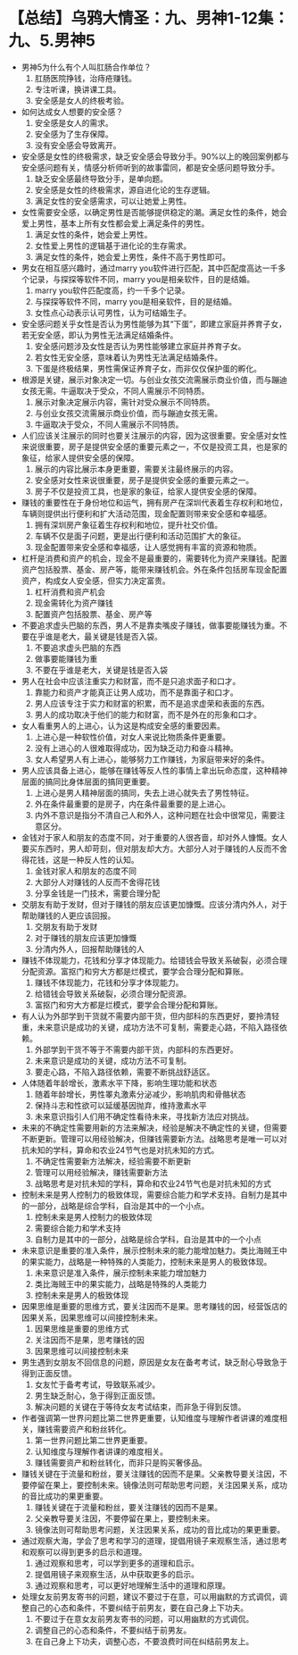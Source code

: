 # 【总结】乌鸦大情圣：九、男神1-12集：九、5.男神5

-   男神5为什么有个人叫肛肠合作单位？
    1.  肛肠医院挣钱，治痔疮赚钱。
    2.  专注听课，换讲课工具。
    3.  安全感是女人的终极考验。
-   如何达成女人想要的安全感？
    1.  安全感是女人的需求。
    2.  安全感为了生存保障。
    3.  没有安全感会导致离开。
-   安全感是女性的终极需求，缺乏安全感会导致分手。90%以上的晚回案例都与安全感问题有关，情感分析师听到的故事雷同，都是安全感问题导致分手。
    1.  缺乏安全感最终导致分手，是单向题。
    2.  安全感是女性的终极需求，源自进化论的生存逻辑。
    3.  满足女性的安全感需求，可以让她爱上男性。
-   女性需要安全感，以确定男性是否能够提供稳定的潮。满足女性的条件，她会爱上男性，基本上所有女性都会爱上满足条件的男性。
    1.  满足女性的条件，她会爱上男性。
    2.  女性爱上男性的逻辑基于进化论的生存需求。
    3.  满足女性的条件，她会爱上男性，条件不高于男性即可。
-   男女在相互感兴趣时，通过marry you软件进行匹配，其中匹配度高达一千多个记录，与探探等软件不同，marry you是相亲软件，目的是结婚。
    1.  marry you软件匹配度高，约一千多个记录。
    2.  与探探等软件不同，marry you是相亲软件，目的是结婚。
    3.  女性点心动表示认可男性，认为可结婚生子。
-   安全感问题关乎女性是否认为男性能够为其“下蛋”，即建立家庭并养育子女，若无安全感，即认为男性无法满足结婚条件。
    1.  安全感问题涉及女性是否认为男性能够建立家庭并养育子女。
    2.  若女性无安全感，意味着认为男性无法满足结婚条件。
    3.  下蛋是终极结果，男性需保证养育子女，而非仅仅保护蛋的孵化。
-   根源是关键，展示对象决定一切。与创业女孩交流需展示商业价值，而与蹦迪女孩无需。牛逼取决于受众，不同人需展示不同特质。
    1.  展示对象决定展示内容，需针对受众展示不同特质。
    2.  与创业女孩交流需展示商业价值，而与蹦迪女孩无需。
    3.  牛逼取决于受众，不同人需展示不同特质。
-   人们应该关注展示的同时也要关注展示的内容，因为这很重要。安全感对女性来说很重要，房子是提供安全感的重要元素之一，不仅是投资工具，也是家的象征，给家人提供安全感的保障。
    1.  展示的内容比展示本身更重要，需要关注最终展示的内容。
    2.  安全感对女性来说很重要，房子是提供安全感的重要元素之一。
    3.  房子不仅是投资工具，也是家的象征，给家人提供安全感的保障。
-   赚钱的重要性在于身份地位和运气，拥有房产在深圳代表着生存权利和地位，车辆则提供出行便利和扩大活动范围，现金配置则带来安全感和幸福感。
    1.  拥有深圳房产象征着生存权利和地位，提升社交价值。
    2.  车辆不仅是面子问题，更是出行便利和活动范围扩大的象征。
    3.  现金配置带来安全感和幸福感，让人感觉拥有丰富的资源和物质。
-   杠杆是消费和资产的机会，现金不是最重要的，需要转化为资产来赚钱。配置资产包括股票、基金、房产等，能带来赚钱机会。外在条件包括房车现金配置资产，构成女人安全感，但实力决定富贵。
    1.  杠杆消费和资产机会
    2.  现金需转化为资产赚钱
    3.  配置资产包括股票、基金、房产等
-   不要追求虚头巴脑的东西，男人不是靠卖嘴皮子赚钱，做事要能赚钱为重。不要在乎谁是老大，最关键是钱是否入袋。
    1.  不要追求虚头巴脑的东西
    2.  做事要能赚钱为重
    3.  不要在乎谁是老大，关键是钱是否入袋
-   男人在社会中应该注重实力和财富，而不是只追求面子和口才。
    1.  靠能力和资产才能真正让男人成功，而不是靠面子和口才。
    2.  男人应该专注于实力和财富的积累，而不是追求虚荣和表面的东西。
    3.  男人的成功取决于他们的能力和财富，而不是外在的形象和口才。
-   女人看重男人的上进心，认为这是构成安全感的重要因素。
    1.  上进心是一种软性价值，对女人来说比物质条件更重要。
    2.  没有上进心的人很难取得成功，因为缺乏动力和奋斗精神。
    3.  女人希望男人有上进心，能够努力工作赚钱，为家庭带来好的条件。
-   男人应该具备上进心，能够在赚钱等反人性的事情上拿出玩命态度，这种精神层面的搞同比身体层面的搞同更重要。
    1.  上进心是男人精神层面的搞同，失去上进心就失去了男性特征。
    2.  外在条件最重要的是房子，内在条件最重要的是上进心。
    3.  内外不意识是指分不清自己人和外人，这种问题在社会中很常见，需要注意区分。
-   金钱对于家人和朋友的态度不同，对于重要的人很吝啬，却对外人慷慨。女人要买东西时，男人却苛刻，但对朋友却大方。大部分人对于赚钱的人反而不舍得花钱，这是一种反人性的认知。
    1.  金钱对家人和朋友的态度不同
    2.  大部分人对赚钱的人反而不舍得花钱
    3.  分享金钱是一门技术，需要合理分配
-   交朋友有助于发财，但对于赚钱的朋友应该更加慷慨。应该分清内外人，对于帮助赚钱的人更应该回报。
    1.  交朋友有助于发财
    2.  对于赚钱的朋友应该更加慷慨
    3.  分清内外人，回报帮助赚钱的人
-   赚钱不体现能力，花钱和分享才体现能力。给错钱会导致关系破裂，必须合理分配资源。富抠门和穷大方都是烂模式，要学会合理分配和算账。
    1.  赚钱不体现能力，花钱和分享才体现能力。
    2.  给错钱会导致关系破裂，必须合理分配资源。
    3.  富抠门和穷大方都是烂模式，要学会合理分配和算账。
-   有人认为外部学到干货就不需要内部干货，但内部科的东西更好，要拎清轻重，未来意识是成功的关键，成功方法不可复制，需要走心路，不陷入路径依赖。
    1.  外部学到干货不等于不需要内部干货，内部科的东西更好。
    2.  未来意识是成功的关键，成功方法不可复制。
    3.  要走心路，不陷入路径依赖，需要不断挑战舒适区。
-   人体随着年龄增长，激素水平下降，影响生理功能和状态
    1.  随着年龄增长，男性睪丸激素分泌减少，影响肌肉和骨骼状态
    2.  保持斗志和性欲可以延缓基因抛弃，维持激素水平
    3.  未来意识指引人们用不确定性看待未来，寻找新方法应对挑战。
-   未来的不确定性需要用新的方法来解决，经验是解决不确定性的关键，但需要不断更新。管理可以用经验解决，但赚钱需要新方法。战略思考是唯一可以对抗未知的学科，算命和农业24节气也是对抗未知的方式。
    1.  不确定性需要新方法解决，经验需要不断更新
    2.  管理可以用经验解决，赚钱需要新方法
    3.  战略思考是对抗未知的学科，算命和农业24节气也是对抗未知的方式
-   控制未来是男人控制力的极致体现，需要综合能力和学术支持。自制力是其中的一部分，战略是综合学科，自治是其中的一个小点。
    1.  控制未来是男人控制力的极致体现
    2.  需要综合能力和学术支持
    3.  自制力是其中的一部分，战略是综合学科，自治是其中的一个小点
-   未来意识是重要的准入条件，展示控制未来的能力能增加魅力。类比海贼王中的果实能力，战略是一种特殊的人类能力，控制未来是男人的极致体现。
    1.  未来意识是准入条件，展示控制未来能力增加魅力
    2.  类比海贼王中的果实能力，战略是特殊的人类能力
    3.  控制未来是男人的极致体现
-   因果思维是重要的思维方式，要关注因而不是果。思考赚钱的因，经营饭店的因果关系，因果思维可以间接控制未来。
    1.  因果思维是重要的思维方式
    2.  关注因而不是果，思考赚钱的因
    3.  因果思维可以间接控制未来
-   男生遇到女朋友不回信息的问题，原因是女友在备考考试，缺乏耐心导致急于得到正面反馈。
    1.  女友忙于备考考试，导致联系减少。
    2.  男生缺乏耐心，急于得到正面反馈。
    3.  解决问题的关键在于等待女友考试结束，而非急于得到反馈。
-   作者强调第一世界问题比第二世界更重要，认知维度与理解作者讲课的难度相关，赚钱需要资产和粉丝转化。
    1.  第一世界问题比第二世界更重要。
    2.  认知维度与理解作者讲课的难度相关。
    3.  赚钱需要资产和粉丝转化，而非只是购买奢侈品。
-   赚钱关键在于流量和粉丝，要关注赚钱的因而不是果。父亲教导要关注因，不要停留在果上，要控制未来。镜像法则可帮助思考问题，关注因果关系，成功的音比成功的果更重要。
    1.  赚钱关键在于流量和粉丝，要关注赚钱的因而不是果。
    2.  父亲教导要关注因，不要停留在果上，要控制未来。
    3.  镜像法则可帮助思考问题，关注因果关系，成功的音比成功的果更重要。
-   通过观察大海，学会了思考和学习的道理，提倡用镜子来观察生活，通过思考和观察可以得到更多的启示和道理。
    1.  通过观察和思考，可以学到更多的道理和启示。
    2.  提倡用镜子来观察生活，从中获取更多的启示。
    3.  通过观察和思考，可以更好地理解生活中的道理和原理。
-   处理女友前男友寄书的问题，建议不要过于在意，可以用幽默的方式调侃，调整自己的心态和条件，不要纠结于前男友，要在自己身上下功夫。
    1.  不要过于在意女友前男友寄书的问题，可以用幽默的方式调侃。
    2.  调整自己的心态和条件，不要纠结于前男友。
    3.  在自己身上下功夫，调整心态，不要浪费时间在纠结前男友上。
